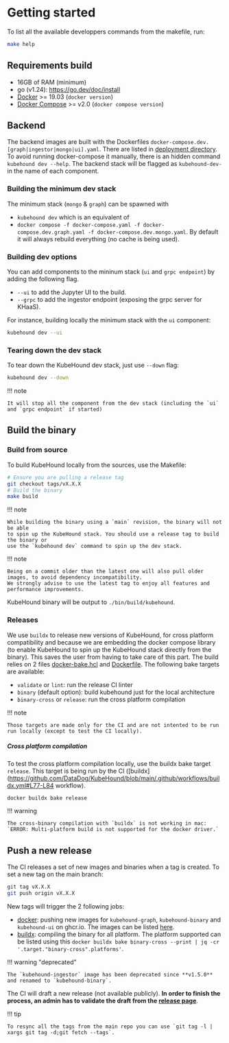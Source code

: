 # Getting started

To list all the available developpers commands from the makefile, run:

```bash
make help
```

## Requirements build

- 16GB of RAM (minimum)
- go (v1.24): https://go.dev/doc/install
- [Docker](https://docs.docker.com/engine/install/) >= 19.03 (`docker version`)
- [Docker Compose](https://docs.docker.com/compose/compose-file/compose-versioning/) >= v2.0 (`docker compose version`)

## Backend

The backend images are built with the Dockerfiles `docker-compose.dev.[graph|ingestor|mongo|ui].yaml`. There are listed in [deployment directory](https://github.com/DataDog/KubeHound/tree/main/deployments/kubehound). To avoid running docker-compose it manually, there is an hidden command `kubehound dev --help`. The backend stack will be flagged as `kubehound-dev-` in the name of each component.

### Building the minimum dev stack

The minimum stack (`mongo` & `graph`) can be spawned with

- `kubehound dev` which is an equivalent of
- `docker compose -f docker-compose.yaml -f docker-compose.dev.graph.yaml -f docker-compose.dev.mongo.yaml`. By default it will always rebuild everything (no cache is being used).

### Building dev options

You can add components to the mininum stack (`ui` and `grpc endpoint`) by adding the following flag.

- `--ui` to add the Jupyter UI to the build.
- `--grpc` to add the ingestor endpoint (exposing the grpc server for KHaaS).

For instance, building locally the minimum stack with the `ui` component:

```bash
kubehound dev --ui
```

### Tearing down the dev stack

To tear down the KubeHound dev stack, just use `--down` flag:

```bash
kubehound dev --down
```

!!! note

    It will stop all the component from the dev stack (including the `ui` and `grpc endpoint` if started)

## Build the binary

### Build from source

To build KubeHound locally from the sources, use the Makefile:

```bash
# Ensure you are pulling a release tag
git checkout tags/vX.X.X
# Build the binary
make build
```

!!! note

    While building the binary using a `main` revision, the binary will not be able 
    to spin up the KubeHound stack. You should use a release tag to build the binary or
    use the `kubehound dev` command to spin up the dev stack.

!!! note

    Being on a commit older than the latest one will also pull older images, to avoid dependency incompatibility.
    We strongly advise to use the latest tag to enjoy all features and performance improvements.

KubeHound binary will be output to `./bin/build/kubehound`.

### Releases

We use `buildx` to release new versions of KubeHound, for cross platform compatibility and because we are embedding the docker compose library (to enable KubeHound to spin up the KubeHound stack directly from the binary). This saves the user from having to take care of this part. The build relies on 2 files [docker-bake.hcl](https://github.com/DataDog/KubeHound/blob/main/docker-bake.hcl) and [Dockerfile](https://github.com/DataDog/KubeHound/blob/main/Dockerfile). The following bake targets are available:

- `validate` or `lint`: run the release CI linter
- `binary` (default option): build kubehound just for the local architecture
- `binary-cross` or `release`: run the cross platform compilation

!!! note

    Those targets are made only for the CI and are not intented to be run run locally (except to test the CI locally).

##### Cross platform compilation

To test the cross platform compilation locally, use the buildx bake target `release`. This target is being run by the CI ([buildx](https://github.com/DataDog/KubeHound/blob/main/.github/workflows/buildx.yml#L77-L84 workflow).

```bash
docker buildx bake release
```

!!! warning

    The cross-binary compilation with `buildx` is not working in mac: `ERROR: Multi-platform build is not supported for the docker driver.`

## Push a new release

The CI releases a set of new images and binaries when a tag is created. To set a new tag on the main branch:

```bash
git tag vX.X.X
git push origin vX.X.X
```

New tags will trigger the 2 following jobs:

- [docker](): pushing new images for `kubehound-graph`, `kubehound-binary` and `kubehound-ui` on ghcr.io. The images can be listed [here](https://github.com/orgs/DataDog/packages?repo_name=KubeHound).
- [buildx](https://github.com/DataDog/KubeHound/blob/main/.github/workflows/buildx.yml): compiling the binary for all platform. The platform supported can be listed using this `docker buildx bake binary-cross --print | jq -cr '.target."binary-cross".platforms'`.

!!! warning "deprecated"

    The `kubehound-ingestor` image has been deprecated since **v1.5.0** and renamed to `kubehound-binary`.

The CI will draft a new release (not available publicly). **In order to finish the process, an admin has to validate the draft from the [release page](https://github.com/DataDog/KubeHound/releases)**.

!!! tip

    To resync all the tags from the main repo you can use `git tag -l | xargs git tag -d;git fetch --tags`.

